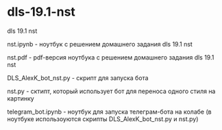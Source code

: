 # dls-19.1-nst
dls 19.1 nst

nst.ipynb - ноутбук с решением домашнего задания dls 19.1 nst

nst.pdf - pdf-версия ноутбука с решением домашнего задания dls 19.1 nst

DLS_AlexK_bot_nst.py - скрипт для запуска бота

nst.py - сктипт, который использует бот для переноса одного стиля на картинку

telegram_bot.ipynb - ноутбук для запуска телеграм-бота на колабе (в ноутбуке использоуются скрипты DLS_AlexK_bot_nst.py и nst.py)
